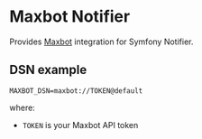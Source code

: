 Maxbot Notifier
===============

Provides [Maxbot](https://www.maxbot.com.br/) integration for Symfony Notifier.

DSN example
-----------

```
MAXBOT_DSN=maxbot://TOKEN@default
```

where:
 - `TOKEN` is your Maxbot API token

